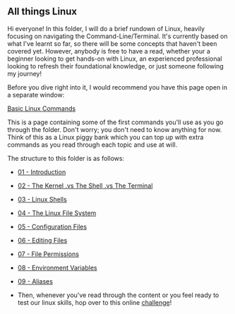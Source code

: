 ## All things Linux

Hi everyone! In this folder, I will do a brief rundown of Linux, heavily focusing on navigating the Command-Line/Terminal. It's currently based on what I've learnt so far, so there will be some concepts that haven't been covered yet. However, anybody is free to have a read, whether your a beginner looking to get hands-on with Linux, an experienced professional looking to refresh their foundational knowledge, or just someone following my journey!

Before you dive right into it, I would recommend you have this page open in a separate window:

[Basic Linux Commands](https://github.com/SiadA2/DevOps-Learning-Path/tree/main/Linux/Basic-Commands)

This is a page containing some of the first commands you'll use as you go through the folder. Don't worry; you don't need to know anything for now. Think of this as a Linux piggy bank which you can top up with extra commands as you read through each topic and use at will.

The structure to this folder is as follows:

- [01 - Introduction](https://github.com/SiadA2/DevOps-Learning-Path/tree/main/Linux/Intro)

- [ 02 - The Kernel .vs The Shell .vs The Terminal](https://github.com/SiadA2/DevOps-Learning-Path/tree/main/Linux/Kernel-vs-Shell-vs-Terminal)

- [03 - Linux Shells](https://github.com/SiadA2/DevOps-Learning-Path/tree/main/Linux/Linux-Shells)

- [04 - The Linux File System](https://github.com/SiadA2/DevOps-Learning-Path/tree/main/Linux/Linux-File-System)

- [05 - Configuration Files](https://github.com/SiadA2/DevOps-Learning-Path/tree/main/Linux/Config-files)

- [06 - Editing Files](https://github.com/SiadA2/DevOps-Learning-Path/tree/main/Linux/Editing-files)

- [07 - File Permissions](https://github.com/SiadA2/DevOps-Learning-Path/tree/main/Linux/File-Permissions)

- [08 - Environment Variables](https://github.com/SiadA2/DevOps-Learning-Path/tree/main/Linux/Environment-Variables)

- [09 - Aliases](https://github.com/SiadA2/DevOps-Learning-Path/tree/main/Linux/Aliases)

- Then, whenever you've read through the content or you feel ready to test our linux skills, hop over to this online 
  [challenge](https://github.com/SiadA2/DevOps-Learning-Path/tree/main/Linux/OTW-BANDIT-CHALLENGE)!
